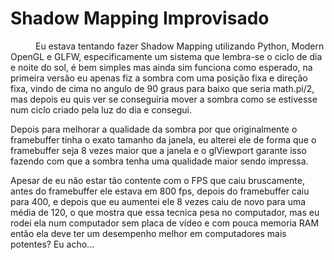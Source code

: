 <h1>Shadow Mapping Improvisado</h1>
<span style='margin-left:40px;'>Eu estava tentando fazer Shadow Mapping utilizando Python, Modern OpenGL e GLFW, especificamente um sistema que lembra-se o ciclo de dia e noite do sol, é bem simples mas ainda sim funciona como esperado, na primeira versão eu apenas fiz a sombra com uma posição fixa e direção fixa, vindo de cima no angulo de 90 graus para baixo que seria math.pi/2, mas depois eu quis ver se conseguiria mover a sombra como se estivesse num ciclo criado pela luz do dia e consegui.</span>
    
   Depois para melhorar a qualidade da sombra por que originalmente o framebuffer tinha o exato tamanho da janela, eu alterei ele de forma que o framebuffer seja 8 vezes maior que a janela e o glViewport garante isso fazendo com que a sombra tenha uma qualidade maior sendo impressa.
   
   Apesar de eu não estar tão contente com o FPS que caiu bruscamente, antes do framebuffer ele estava em 800 fps, depois do framebuffer caiu para 400, e depois que eu aumentei ele 8 vezes caiu de novo para uma média de 120, o que mostra que essa tecnica pesa no computador, mas eu rodei ela num computador sem placa de vídeo e com pouca memoria RAM então ela deve ter um desempenho melhor em computadores mais potentes? Eu acho...
